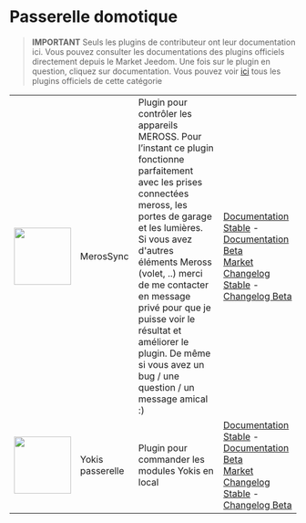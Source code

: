 
# Passerelle domotique


>**IMPORTANT**
>Seuls les plugins de contributeur ont leur documentation ici. Vous pouvez consulter les documentations des plugins officiels directement depuis le Market Jeedom. Une fois sur le plugin en question, cliquez sur documentation.
>Vous pouvez voir [ici](https://market.jeedom.com/index.php?v=d&p=market&type=plugin&categorie=home+automation+protocol) tous les plugins officiels de cette catégorie


| | | | |
|--- | --- | --- | ---|
|<img src="MerosSync/MerosSync_icon.png" class="pluginLogo" width="100" />|MerosSync|Plugin pour contrôler les appareils MEROSS. Pour l’instant ce plugin fonctionne parfaitement avec les prises connectées meross, les portes de garage et les lumières. <br />Si vous avez d'autres éléments Meross (volet, ..) merci de me contacter en message privé pour que je puisse voir le résultat et améliorer le plugin. De même si vous avez un bug / une question / un message amical :)|[Documentation Stable](https://github.com/impulsio/MerosSync/blob/main/docs/fr_FR/index.md) - [Documentation Beta](https://github.com/impulsio/MerosSync/blob/main/docs/fr_FR/index.md)<br/>[Market](https://market.jeedom.com/index.php?v=d&p=market_display&id=4329)<br/>[Changelog Stable](https://github.com/impulsio/MerosSync/blob/main/docs/fr_FR/changelog.md) - [Changelog Beta](https://github.com/impulsio/MerosSync/blob/main/docs/fr_FR/changelog.md)|
|<img src="Yokis/Yokis_icon.png" class="pluginLogo" width="100" />|Yokis passerelle|Plugin pour commander les modules Yokis en local|[Documentation Stable](https://nwailly.github.io/Yokis_DOCS/docs/fr_FR/Index) - [Documentation Beta](https://nwailly.github.io/Yokis_DOCS/docs/fr_FR/Indexbeta)<br/>[Market](https://market.jeedom.com/index.php?v=d&p=market_display&id=4248)<br/>[Changelog Stable](https://nwailly.github.io/Yokis_DOCS/docs/fr_FR/changelog) - [Changelog Beta](https://nwailly.github.io/Yokis_DOCS/docs/fr_FR/changelogbeta)|
